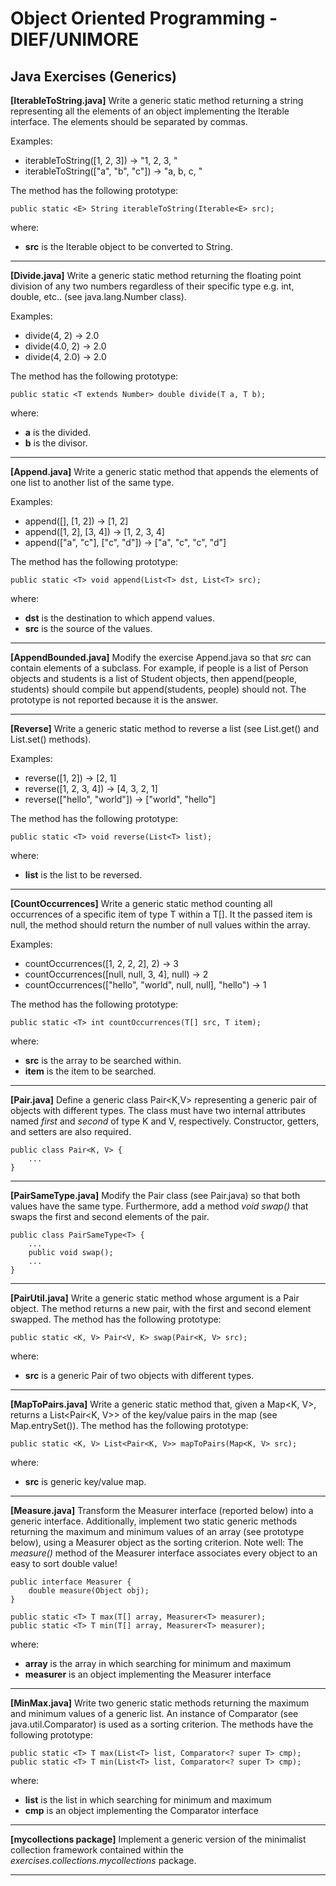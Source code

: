 # Object Oriented Programming - DIEF/UNIMORE

## Java Exercises (Generics)

**[IterableToString.java]** Write a generic static method returning a string representing all the elements of an object
implementing the Iterable<E> interface. The elements should be separated by commas.

Examples:

* iterableToString([1, 2, 3]) → "1, 2, 3, "
* iterableToString(["a", "b", "c"]) → "a, b, c, "

The method has the following prototype:

```
public static <E> String iterableToString(Iterable<E> src);
```

where:

* **src** is the Iterable object to be converted to String.

---

**[Divide.java]** Write a generic static method returning the floating point division of any two numbers regardless of
their specific type e.g. int, double, etc.. (see java.lang.Number class).

Examples:

* divide(4, 2) → 2.0
* divide(4.0, 2) → 2.0
* divide(4, 2.0) → 2.0

The method has the following prototype:

```
public static <T extends Number> double divide(T a, T b);
```

where:

* **a** is the divided.
* **b** is the divisor.

---

**[Append.java]** Write a generic static method that appends the elements of one list to another list of the same type.

Examples:

* append([], [1, 2]) → [1, 2]
* append([1, 2], [3, 4]) → [1, 2, 3, 4]
* append(["a", "c"], ["c", "d"]) → ["a", "c", "c", "d"]

The method has the following prototype:

```
public static <T> void append(List<T> dst, List<T> src);
```

where:

* **dst** is the destination to which append values.
* **src** is the source of the values.

---

**[AppendBounded.java]** Modify the exercise Append.java so that *src* can contain elements of a subclass. For
example, if people is a list of Person objects and students is a list of Student objects, then append(people, students)
should compile but append(students, people) should not. The prototype is not reported because it is the answer.

---

**[Reverse]** Write a generic static method to reverse a list (see List.get() and List.set() methods).

Examples:

* reverse([1, 2]) → [2, 1]
* reverse([1, 2, 3, 4]) → [4, 3, 2, 1]
* reverse(["hello", "world"]) → ["world", "hello"]

The method has the following prototype:

```
public static <T> void reverse(List<T> list);
```

where:

* **list** is the list to be reversed.

---

**[CountOccurrences]** Write a generic static method counting all occurrences of a specific item of type T within a T[].
It the passed item is null, the method should return the number of null values within the array.

Examples:

* countOccurrences([1, 2, 2, 2], 2) → 3
* countOccurrences([null, null, 3, 4], null) → 2
* countOccurrences(["hello", "world", null, null], "hello") → 1

The method has the following prototype:

```
public static <T> int countOccurrences(T[] src, T item);
```

where:

* **src** is the array to be searched within.
* **item** is the item to be searched.

---

**[Pair.java]** Define a generic class Pair<K,V> representing a generic pair of objects with different types. The class must have two internal attributes named *first* and *second* of type K and V, respectively. Constructor, getters, and setters are also required.

```
public class Pair<K, V> {
    ...
}
```

---

**[PairSameType.java]** Modify the Pair class (see Pair.java) so that both values have the same type. Furthermore, add a method *void swap()* that swaps the first and second elements of the pair. 


```
public class PairSameType<T> {
    ...
    public void swap();
    ...
}
```

---

**[PairUtil.java]** Write a generic static method whose argument is a Pair object. The method returns a new pair,
with the first and second element swapped. The method has the following prototype:

```
public static <K, V> Pair<V, K> swap(Pair<K, V> src);
```

where:

* **src** is a generic Pair of two objects with different types.

---

**[MapToPairs.java]** Write a generic static method that, given a Map<K, V>, returns a List<Pair<K, V>> of the key/value pairs in the map (see Map.entrySet()). The method has the following prototype:

```
public static <K, V> List<Pair<K, V>> mapToPairs(Map<K, V> src);
```

where:

* **src** is generic key/value map.

---

**[Measure.java]** Transform the Measurer interface (reported below) into a generic interface. Additionally, implement two static generic methods returning the maximum and minimum values of an array (see prototype below), using a Measurer object as the sorting criterion. Note well: The *measure()* method of the Measurer interface associates every object to an easy to sort double value!

```
public interface Measurer {
    double measure(Object obj);
}
```

```
public static <T> T max(T[] array, Measurer<T> measurer);
public static <T> T min(T[] array, Measurer<T> measurer);
```

where:

* **array** is the array in which searching for minimum and maximum
* **measurer** is an object implementing the Measurer<T> interface

---

**[MinMax.java]** Write two generic static methods returning the maximum and minimum values of a generic list. An
instance of Comparator (see java.util.Comparator<T>) is used as a sorting criterion. The methods have the following
prototype:

```
public static <T> T max(List<T> list, Comparator<? super T> cmp);
public static <T> T min(List<T> list, Comparator<? super T> cmp);
```

where:

* **list** is the list in which searching for minimum and maximum
* **cmp** is an object implementing the Comparator interface

---

**[mycollections package]** Implement a generic version of the minimalist collection framework contained within the
*exercises.collections.mycollections* package.

---
